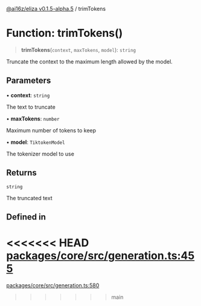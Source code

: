 [@ai16z/eliza v0.1.5-alpha.5](../index.md) / trimTokens

# Function: trimTokens()

> **trimTokens**(`context`, `maxTokens`, `model`): `string`

Truncate the context to the maximum length allowed by the model.

## Parameters

• **context**: `string`

The text to truncate

• **maxTokens**: `number`

Maximum number of tokens to keep

• **model**: `TiktokenModel`

The tokenizer model to use

## Returns

`string`

The truncated text

## Defined in

<<<<<<< HEAD
[packages/core/src/generation.ts:455](https://github.com/konstantine25b/eliza/blob/main/packages/core/src/generation.ts#L455)
=======
[packages/core/src/generation.ts:580](https://github.com/ai16z/eliza/blob/main/packages/core/src/generation.ts#L580)
>>>>>>> main
